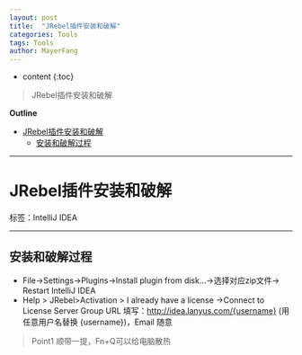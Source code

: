 ```yaml
---
layout: post
title:  "JRebel插件安装和破解"
categories: Tools
tags: Tools
author: MayerFang
---
```


* content
{:toc}

>JRebel插件安装和破解





**Outline**
- [JRebel插件安装和破解](#JRebel插件安装和破解)
	- [安装和破解过程](#安装和破解过程)



---

# JRebel插件安装和破解

标签：IntelliJ IDEA

---

## 安装和破解过程

- File->Settings->Plugins->Install plugin from disk...->选择对应zip文件-> Restart IntelliJ IDEA
- Help > JRebel>Activation > I already have a license ->Connect to License Server
Group URL 填写：http://idea.lanyus.com/{username}  (用任意用户名替换 {username})，Email 随意

>Point1 顺带一提，Fn+Q可以给电脑散热
